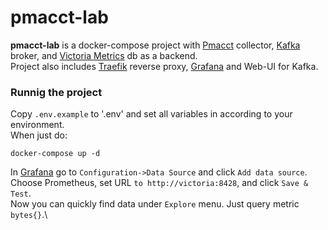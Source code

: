 # pmacct-lab
**pmacct-lab** is a docker-compose project with  [Pmacct] collector, [Kafka] broker, and [Victoria Metrics] db as a backend.\
Project also includes [Traefik] reverse proxy, [Grafana] and Web-UI for Kafka.
### Runnig the project

Copy `.env.example`  to '.env' and set all variables in according to your environment.\
When just do:
```
docker-compose up -d
```
In [Grafana] go to `Configuration->Data Source` and click `Add data source`.\
Choose Prometheus, set URL `to http://victoria:8428`, and click `Save & Test`.\
Now you can quickly find data under `Explore` menu. Just query metric `bytes{}`.\



[//]:#

[pmacct]: <http://www.pmacct.net/>
[victoria metrics]: <https://victoriametrics.github.io/> 
[kafka]: <https://kafka.apache.org/>
[grafana]: <https://grafana.com/>
[traefik]: <https://docs.traefik.io/>

